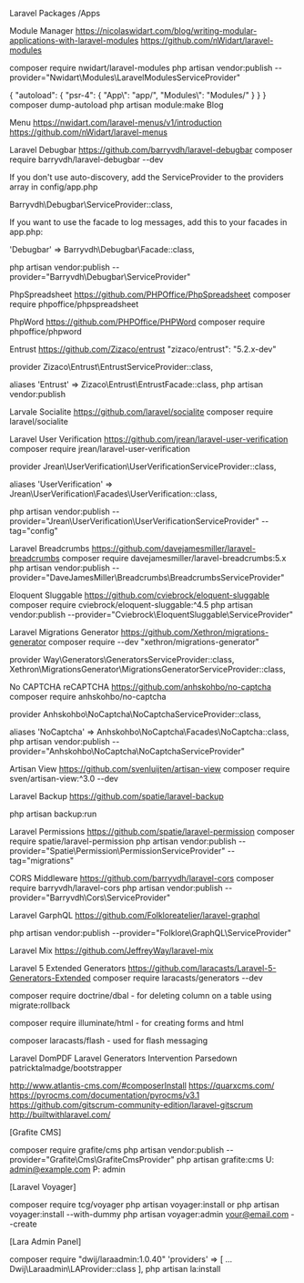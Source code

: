 Laravel Packages /Apps

Module Manager
https://nicolaswidart.com/blog/writing-modular-applications-with-laravel-modules
https://github.com/nWidart/laravel-modules

composer require nwidart/laravel-modules
php artisan vendor:publish --provider="Nwidart\Modules\LaravelModulesServiceProvider"

{
  "autoload": {
    "psr-4": {
      "App\\": "app/",
      "Modules\\": "Modules/"
    }
  }
}
composer dump-autoload
php artisan module:make Blog

Menu
https://nwidart.com/laravel-menus/v1/introduction
https://github.com/nWidart/laravel-menus

Laravel Debugbar
https://github.com/barryvdh/laravel-debugbar
composer require barryvdh/laravel-debugbar --dev

If you don't use auto-discovery, add the ServiceProvider to the providers array in config/app.php

Barryvdh\Debugbar\ServiceProvider::class,

If you want to use the facade to log messages, add this to your facades in app.php:

'Debugbar' => Barryvdh\Debugbar\Facade::class,

php artisan vendor:publish --provider="Barryvdh\Debugbar\ServiceProvider"


PhpSpreadsheet
https://github.com/PHPOffice/PhpSpreadsheet
composer require phpoffice/phpspreadsheet

PhpWord
https://github.com/PHPOffice/PHPWord
composer require phpoffice/phpword

Entrust
https://github.com/Zizaco/entrust
"zizaco/entrust": "5.2.x-dev"

provider
Zizaco\Entrust\EntrustServiceProvider::class,

aliases
'Entrust'   => Zizaco\Entrust\EntrustFacade::class,
php artisan vendor:publish

Larvale Socialite
https://github.com/laravel/socialite
composer require laravel/socialite


Laravel User Verification
https://github.com/jrean/laravel-user-verification
composer require jrean/laravel-user-verification

provider
Jrean\UserVerification\UserVerificationServiceProvider::class,

aliases
'UserVerification' => Jrean\UserVerification\Facades\UserVerification::class,

php artisan vendor:publish --provider="Jrean\UserVerification\UserVerificationServiceProvider" --tag="config"

Laravel Breadcrumbs
https://github.com/davejamesmiller/laravel-breadcrumbs
composer require davejamesmiller/laravel-breadcrumbs:5.x
php artisan vendor:publish --provider="DaveJamesMiller\Breadcrumbs\BreadcrumbsServiceProvider"

Eloquent Sluggable
https://github.com/cviebrock/eloquent-sluggable
composer require cviebrock/eloquent-sluggable:^4.5
php artisan vendor:publish --provider="Cviebrock\EloquentSluggable\ServiceProvider"

Laravel Migrations Generator
https://github.com/Xethron/migrations-generator
composer require --dev "xethron/migrations-generator"

provider
Way\Generators\GeneratorsServiceProvider::class,
Xethron\MigrationsGenerator\MigrationsGeneratorServiceProvider::class,

No CAPTCHA reCAPTCHA
https://github.com/anhskohbo/no-captcha
composer require anhskohbo/no-captcha

provider
Anhskohbo\NoCaptcha\NoCaptchaServiceProvider::class,

aliases
'NoCaptcha' => Anhskohbo\NoCaptcha\Facades\NoCaptcha::class,
php artisan vendor:publish --provider="Anhskohbo\NoCaptcha\NoCaptchaServiceProvider"

Artisan View
https://github.com/svenluijten/artisan-view
composer require sven/artisan-view:^3.0 --dev

Laravel Backup
https://github.com/spatie/laravel-backup

php artisan backup:run

Laravel Permissions
https://github.com/spatie/laravel-permission
composer require spatie/laravel-permission
php artisan vendor:publish --provider="Spatie\Permission\PermissionServiceProvider" --tag="migrations"


CORS Middleware
https://github.com/barryvdh/laravel-cors
composer require barryvdh/laravel-cors
php artisan vendor:publish --provider="Barryvdh\Cors\ServiceProvider"

Laravel GarphQL
https://github.com/Folkloreatelier/laravel-graphql

php artisan vendor:publish --provider="Folklore\GraphQL\ServiceProvider"

Laravel Mix
https://github.com/JeffreyWay/laravel-mix

Laravel 5 Extended Generators
https://github.com/laracasts/Laravel-5-Generators-Extended
composer require laracasts/generators --dev


composer require doctrine/dbal
	- for deleting column on a table using migrate:rollback

composer require illuminate/html
	- for creating forms and html

composer laracasts/flash
	- used for flash messaging


Laravel DomPDF
Laravel Generators
Intervention
Parsedown
patricktalmadge/bootstrapper


http://www.atlantis-cms.com/#composerInstall
https://quarxcms.com/
https://pyrocms.com/documentation/pyrocms/v3.1
https://github.com/gitscrum-community-edition/laravel-gitscrum
http://builtwithlaravel.com/


[Grafite CMS]

composer require grafite/cms
php artisan vendor:publish --provider="Grafite\Cms\GrafiteCmsProvider"
php artisan grafite:cms
U: admin@example.com
P: admin


[Laravel Voyager]

composer require tcg/voyager
php artisan voyager:install
or
php artisan voyager:install --with-dummy
php artisan voyager:admin your@email.com --create


[Lara Admin Panel]

composer require "dwij/laraadmin:1.0.40"
'providers' => [
	...
	Dwij\Laraadmin\LAProvider::class
],
php artisan la:install



